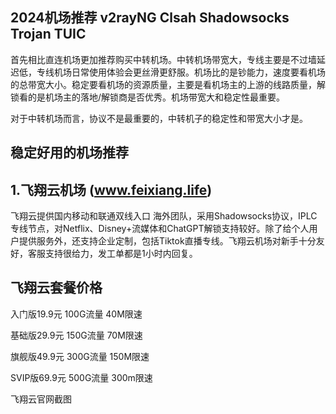 ## 2024机场推荐 v2rayNG Clsah  Shadowsocks  Trojan TUIC

首先相比直连机场更加推荐购买中转机场。中转机场带宽大，专线主要是不过墙延迟低，专线机场日常使用体验会更丝滑更舒服。机场比的是钞能力，速度要看机场的总带宽大小。稳定要看机场的资源质量，主要是看机场主的上游的线路质量，解锁看的是机场主的落地/解锁商是否优秀。机场带宽大和稳定性最重要。

对于中转机场而言，协议不是最重要的，中转机子的稳定性和带宽大小才是。

## 稳定好用的机场推荐

## 1.飞翔云机场 (www.feixiang.life)
飞翔云提供国内移动和联通双线入口 海外团队，采用Shadowsocks协议，IPLC专线节点，对Netflix、Disney+流媒体和ChatGPT解锁支持较好。除了给个人用户提供服务外，还支持企业定制，包括Tiktok直播专线。飞翔云机场对新手十分友好，客服支持很给力，发工单都是1小时内回复。


## 飞翔云套餐价格
入门版19.9元  100G流量  40M限速

基础版29.9元  150G流量  70M限速

旗舰版49.9元  300G流量  150M限速

SVIP版69.9元  500G流量  300m限速

飞翔云官网截图 
